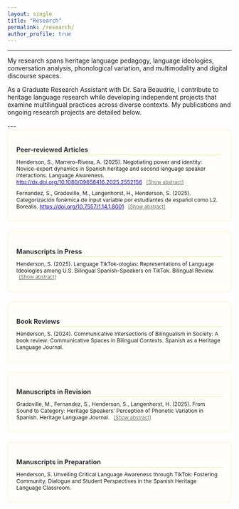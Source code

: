 ```yaml
---
layout: single
title: "Research"
permalink: /research/
author_profile: true
---
```


<style>
  .research-section {
    border: 2px solid #fff9db;
    border-radius: 8px;
    padding: 14px 18px;
    margin-bottom: 22px;
    background-color: #fffefa;
  }

  .research-section h2 {
    font-size: 0.9rem;
    margin-bottom: 8px;
    color: #333;
    border-bottom: 1.5px solid #f0e68c;
    padding-bottom: 3px;
  }

  .paper-item {
    font-size: 0.75rem;
    margin-bottom: 10px;
  }

  .paper-item em {
    font-style: italic;
  }

  .abstract-toggle {
    cursor: pointer;
    font-size: 0.7rem;
    color: #6a6a6a;
    text-decoration: underline;
    margin-left: 6px;
  }

  .abstract-text {
    font-size: 0.7rem;
    margin-top: 5px;
    padding-left: 14px;
    color: #555;
    display: none;
  }

  .doi-link {
    color: #1a0dab;
    text-decoration: underline;
  }

  .page-title, h1 {
    font-size: 1.15rem;
    font-weight: 600;
    margin-bottom: 1rem;
    color: #222;
  }
</style>

---
<p>
My research spans heritage language pedagogy, language ideologies, conversation analysis, phonological variation, and multimodality and digital discourse spaces.
</p> 
  
<p>
As a Graduate Research Assistant with Dr. Sara Beaudrie, I contribute to heritage language research while developing independent projects that examine multilingual practices across diverse contexts. My publications and ongoing research projects are detailed below.
</p>
---

<!-- Peer-reviewed Articles -->
<div class="research-section">
  <h2>Peer-reviewed Articles</h2>

  <div class="paper-item">
    Henderson, S., Marrero-Rivera, A. (2025). Negotiating power and identity: Novice-expert dynamics in Spanish heritage and second language speaker interactions. Language Awareness. 
    <a href="http://dx.doi.org/10.1080/09658416.2025.2552156" target="_blank" rel="noopener noreferrer" class="doi-link">http://dx.doi.org/10.1080/09658416.2025.2552156</a>
    <span class="abstract-toggle" onclick="this.nextElementSibling.style.display = (this.nextElementSibling.style.display === 'block' ? 'none' : 'block');">
      [Show abstract]
    </span>
    <div class="abstract-text"> 
      Expert and novice identities that individuals assume reveal power dynamics as they emerge and evolve throughout talk-in interaction. While prior research   has predominantly focused on conversation strategies within the native/non-native speaker dichotomy, this study challenges that binary by incorporating multilingual individuals to portray the dynamics of multilingual communities. Specifically, we analyze novice-expert identity construction through a case study of a Spanish heritage language (SHL) speaker, Mario, using conversation analysis of his video conferencing interactions with second language (L2) speakers. By analyzing references to expertise and conversation strategies, the research explores power dynamics in multilingual contexts. Findings reveal that L2 speakers consistently reference their expertise and employ frequent conversation strategies such as topic control and shift to exert conversational power. Conversely, the SHL speaker demonstrates a fluid orientation to the novice-expert identity, often resisting the expert role due to potential linguistic insecurity or societal stigmatisation of non-standard varieties. These dynamics reflect broader societal structures of linguistic power and privilege, particularly the undervaluation of SHL speakers’ language abilities. The study provides insight into complexities of identity negotiation in multilingual environments by examining how an SHL speaker navigates fluid epistemic positioning, and suggests pedagogical strategies for supporting more equitable interactions in mixed-language classrooms.
    </div>
  </div>

  <div class="paper-item">
    Fernandez, S., Gradoville, M., Langenhorst, H., Henderson, S. (2025). Categorización fonémica de input variable por estudiantes de español como L2. Borealis. 
    <a href="https://doi.org/10.7557/1.14.1.8001" target="_blank" rel="noopener noreferrer" class="doi-link">https://doi.org/10.7557/1.14.1.8001</a>
    <span class="abstract-toggle" onclick="this.nextElementSibling.style.display = (this.nextElementSibling.style.display === 'block' ? 'none' : 'block');">
      [Show abstract]
    </span>
    <div class="abstract-text">
      Este estudio analiza la categorización de input fonético variable por estudiantes de español como segunda lengua (L2), centrándose en los desafíos de reconocer y adquirir vocabulario nuevo en un contexto caracterizado por una notable variabilidad en el habla. Aunque el español presenta una amplia variedad de formas dialectales y sociales, los aprendices rara vez se exponen a dicha variación en el aula. Por lo tanto, un elemento clave de esta investigación es la fricativa palato-alveolar sorda [ʃ], ausente en la mayoría de las variedades del español, pero que puede surgir como alófono de /ʧ/ o /ʝ/ en algunas regiones. Este estudio busca determinar la habilidad de ciertos individuos para categorizar fonéticamente variedades con las que no están familiarizados. La investigación incluyó a 23 estudiantes de tercer año de español en una universidad del suroeste de los Estados Unidos. Los resultados indican que los participantes categorizaron correctamente la mayoría de las combinaciones hablante-fonema en más del 85 % de los casos, pero tuvieron dificultades significativas con el fonema /ʝ/ producido por la hablante rioplatense, donde la precisión cayó al 9.8 %. Curiosamente, la exposición previa al español rioplatense no mejoró significativamente la precisión en la identificación de sonidos, lo que sugiere que otros factores pueden influir en la categorización fonética de los aprendices.
    </div>
  </div>
</div>

<!-- Manuscripts in Press -->
<div class="research-section">
  <h2>Manuscripts in Press</h2>

  <div class="paper-item">
Henderson, S. (2025). Language TikTok-ologías: Representations of Language Ideologies among U.S. Bilingual Spanish-Speakers on TikTok. Bilingual Review.
    <span class="abstract-toggle" onclick="this.nextElementSibling.style.display = (this.nextElementSibling.style.display === 'block' ? 'none' : 'block');">
      [Show abstract]
    </span>
    <div class="abstract-text">
      The present study examines how language ideologies related to U.S. English-Spanish bilingualism is represented and negotiated on the social networking site (SNS) TikTok. Drawing from a data set of 100 highly engaged videos tagged with #Spanglish, the analysis applies Fuller & Leeman’s (2020) framework of U.S. language ideologies to identify and interpret emerging patterns.  The most prominent ideologies identified were the Standard Language Ideology, Differential Bilingualism, Heteroglossic Language Ideologies, and Spanish as Essential to Latinx Identity. Although many videos reproduced dominant linguistic hierarchies, often implicitly, many others offered critique, resistance or even reappropriation through humor, storytelling and layered multimodal creativity. These patterns reveal how TikTok is not only for entertainment, but it serves as a discursive space where younger bilingual users navigate issues of legitimacy, identity and belonging. The findings underscore the ideological significance of digital participation and suggest a shifting sociolinguistic landscape in which stigmatized varieties and bilingual practices continue to gain greater visibility and affirmation through online interaction. 
       </div>
    </div>
</div>
 
<!-- Book Reviews -->
<div class="research-section">
  <h2>Book Reviews</h2>

  <div class="paper-item">
    Henderson, S. (2024). Communicative Intersections of Bilingualism in Society: A book review: Communicative Spaces in Bilingual Contexts. Spanish as a Heritage Language Journal.
  </div>
</div>

<!-- Manuscripts in Revision -->
<div class="research-section">
  <h2>Manuscripts in Revision</h2>

  <div class="paper-item">
    Gradoville, M., Fernandez, S., Henderson, S., Langenhorst, H. (2025). From Sound to Category: Heritage Speakers’ Perception of Phonetic Variation in Spanish. Heritage Language Journal.
    <span class="abstract-toggle" onclick="this.nextElementSibling.style.display = (this.nextElementSibling.style.display === 'block' ? 'none' : 'block');">
      [Show abstract]
    </span>
    <div class="abstract-text">
      This study examines how heritage Spanish speakers perceive phonetic input from a non-local Spanish variety, focusing on their ability to identify sounds they may not have encountered before. Heritage speakers of Mexican Spanish enrolled in advanced Spanish courses (N=27) completed a perception task with sentences featuring regional variants. The task featured invented place names that included target (/ʧ/, /ʝ/) or distractor sounds. Sentences were spoken by speakers from Rioplatense, Puerto Rican, Sonorense, and Central Mexican Spanish varieties. Results revealed high accuracy (≥89.5%) for most speaker-phoneme combinations, except for identifying Rioplatense /ʝ/ as [ʃ], where accuracy was only 11.4%. Exposure to an Argentine instructor did not significantly improve recognition. These findings suggest that, although comprehension of real words with unfamiliar phonetic variants may not be heavily affected, accurate perception of unfamiliar words requires increased exposure, raising questions about how much linguistic input is necessary for developing perceptual adaptability.
      </div>
    </div>
  </div>

<!-- Manuscripts in Preparation -->
<div class="research-section">
  <h2>Manuscripts in Preparation</h2>

  <div class="paper-item">
    Henderson, S. Unveiling Critical Language Awareness through TikTok: Fostering Community, Dialogue and Student Perspectives in the Spanish Heritage Language Classroom.
  </div>
</div>

